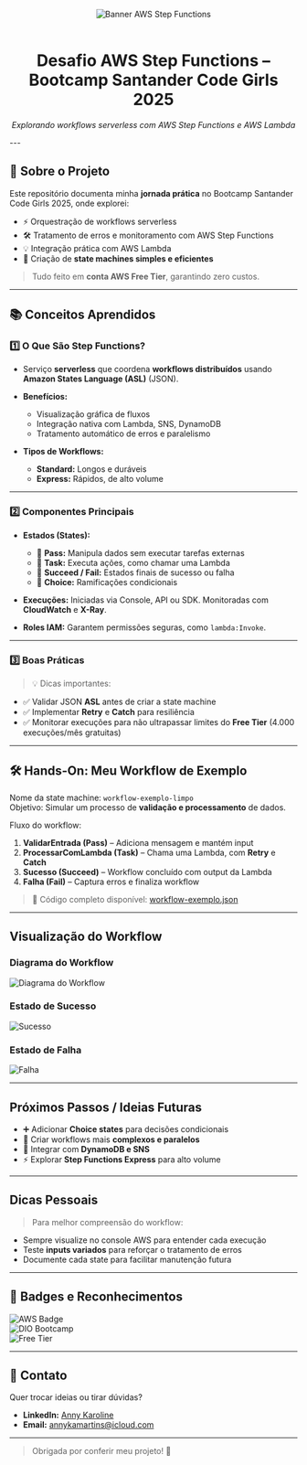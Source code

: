 <div align = "center">

![Banner AWS Step Functions](images/banner.png)  
<br>
# Desafio AWS Step Functions – Bootcamp Santander Code Girls 2025
*Explorando workflows serverless com AWS Step Functions e AWS Lambda*
</div>
---

## 🌟 Sobre o Projeto
Este repositório documenta minha **jornada prática** no Bootcamp Santander Code Girls 2025, onde explorei:

- ⚡ Orquestração de workflows serverless  
- 🛠️ Tratamento de erros e monitoramento com AWS Step Functions  
- 💡 Integração prática com AWS Lambda  
- 📄 Criação de **state machines simples e eficientes**

> Tudo feito em **conta AWS Free Tier**, garantindo zero custos.  

---

## 📚 Conceitos Aprendidos

### 1️⃣ O Que São Step Functions?
- Serviço **serverless** que coordena **workflows distribuídos** usando **Amazon States Language (ASL)** (JSON).  
- **Benefícios:**
  - Visualização gráfica de fluxos
  - Integração nativa com Lambda, SNS, DynamoDB
  - Tratamento automático de erros e paralelismo

- **Tipos de Workflows:**  
  - **Standard:** Longos e duráveis  
  - **Express:** Rápidos, de alto volume

---

### 2️⃣ Componentes Principais
- **Estados (States):**
  - 🔹 **Pass:** Manipula dados sem executar tarefas externas  
  - 🔹 **Task:** Executa ações, como chamar uma Lambda  
  - 🔹 **Succeed / Fail:** Estados finais de sucesso ou falha  
  - 🔹 **Choice:** Ramificações condicionais  

- **Execuções:** Iniciadas via Console, API ou SDK. Monitoradas com **CloudWatch** e **X-Ray**.  
- **Roles IAM:** Garantem permissões seguras, como `lambda:Invoke`.  

---

### 3️⃣ Boas Práticas
> 💡 Dicas importantes:

- ✅ Validar JSON **ASL** antes de criar a state machine  
- ✅ Implementar **Retry** e **Catch** para resiliência  
- ✅ Monitorar execuções para não ultrapassar limites do **Free Tier** (4.000 execuções/mês gratuitas)  

---

## 🛠 Hands-On: Meu Workflow de Exemplo

Nome da state machine: `workflow-exemplo-limpo`  
Objetivo: Simular um processo de **validação e processamento** de dados.

Fluxo do workflow:

1. **ValidarEntrada (Pass)** – Adiciona mensagem e mantém input  
2. **ProcessarComLambda (Task)** – Chama uma Lambda, com **Retry** e **Catch**  
3. **Sucesso (Succeed)** – Workflow concluído com output da Lambda  
4. **Falha (Fail)** – Captura erros e finaliza workflow

> 🔗 Código completo disponível: [workflow-exemplo.json](workflow-exemplo.json)

---

## Visualização do Workflow

### Diagrama do Workflow
![Diagrama do Workflow](images/stepfunctions-diagrama.png)

### Estado de Sucesso
![Sucesso](images/execucao-sucesso.png)

### Estado de Falha
![Falha](images/execucao-falha.png)

---

## Próximos Passos / Ideias Futuras
- ➕ Adicionar **Choice states** para decisões condicionais  
- 🔀 Criar workflows mais **complexos e paralelos**  
- 💾 Integrar com **DynamoDB e SNS**  
- ⚡ Explorar **Step Functions Express** para alto volume  

---

## Dicas Pessoais
> Para melhor compreensão do workflow:

- Sempre visualize no console AWS para entender cada execução  
- Teste **inputs variados** para reforçar o tratamento de erros  
- Documente cada state para facilitar manutenção futura  

---

## 🏅 Badges e Reconhecimentos
![AWS Badge](https://img.shields.io/badge/AWS-StepFunctions-orange)  
![DIO Bootcamp](https://img.shields.io/badge/DIO-Bootcamp-blue)  
![Free Tier](https://img.shields.io/badge/FreeTier-✔️-green)

---

## 📌 Contato
Quer trocar ideias ou tirar dúvidas?  
- **LinkedIn:** [Anny Karoline](https://www.linkedin.com/in/annykarolinedecarvalhomartins/)  
- **Email:** annykamartins@icloud.com

---

> Obrigada por conferir meu projeto! 🙌
